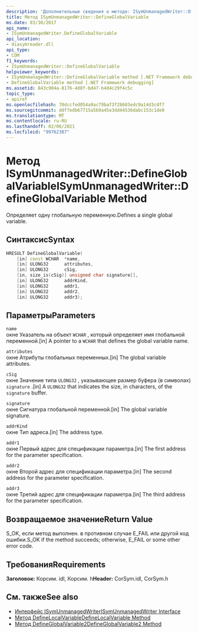```yaml
---
description: 'Дополнительные сведения о методе: ISymUnmanagedWriter::D Ефинеглобалвариабле'
title: Метод ISymUnmanagedWriter::DefineGlobalVariable
ms.date: 03/30/2017
api_name:
- ISymUnmanagedWriter.DefineGlobalVariable
api_location:
- diasymreader.dll
api_type:
- COM
f1_keywords:
- ISymUnmanagedWriter::DefineGlobalVariable
helpviewer_keywords:
- ISymUnmanagedWriter::DefineGlobalVariable method [.NET Framework debugging]
- DefineGlobalVariable method [.NET Framework debugging]
ms.assetid: 843c904a-8176-4d8f-bd47-b4d4c29f4c5c
topic_type:
- apiref
ms.openlocfilehash: 70dccfed054a9ac79baf3f28683edc9a14d3cdf7
ms.sourcegitcommit: ddf7edb67715a5b9a45e3dd44536dabc153c1de0
ms.translationtype: MT
ms.contentlocale: ru-RU
ms.lasthandoff: 02/06/2021
ms.locfileid: "99762387"
---
```

# <a name="isymunmanagedwriterdefineglobalvariable-method"></a><span data-ttu-id="cb52b-103">Метод ISymUnmanagedWriter::DefineGlobalVariable</span><span class="sxs-lookup"><span data-stu-id="cb52b-103">ISymUnmanagedWriter::DefineGlobalVariable Method</span></span>

<span data-ttu-id="cb52b-104">Определяет одну глобальную переменную.</span><span class="sxs-lookup"><span data-stu-id="cb52b-104">Defines a single global variable.</span></span>  
  
## <a name="syntax"></a><span data-ttu-id="cb52b-105">Синтаксис</span><span class="sxs-lookup"><span data-stu-id="cb52b-105">Syntax</span></span>  
  
```cpp  
HRESULT DefineGlobalVariable(  
    [in] const WCHAR  *name,  
    [in] ULONG32      attributes,  
    [in] ULONG32      cSig,  
    [in, size_is(cSig)] unsigned char signature[],  
    [in] ULONG32      addrKind,  
    [in] ULONG32      addr1,  
    [in] ULONG32      addr2,  
    [in] ULONG32      addr3);  
```  
  
## <a name="parameters"></a><span data-ttu-id="cb52b-106">Параметры</span><span class="sxs-lookup"><span data-stu-id="cb52b-106">Parameters</span></span>  

 `name`  
 <span data-ttu-id="cb52b-107">окне Указатель на объект `WCHAR` , который определяет имя глобальной переменной.</span><span class="sxs-lookup"><span data-stu-id="cb52b-107">[in] A pointer to a `WCHAR` that defines the global variable name.</span></span>  
  
 `attributes`  
 <span data-ttu-id="cb52b-108">окне Атрибуты глобальных переменных.</span><span class="sxs-lookup"><span data-stu-id="cb52b-108">[in] The global variable attributes.</span></span>  
  
 `cSig`  
 <span data-ttu-id="cb52b-109">окне Значение типа `ULONG32` , указывающее размер буфера (в символах) `signature` .</span><span class="sxs-lookup"><span data-stu-id="cb52b-109">[in] A `ULONG32` that indicates the size, in characters, of the `signature` buffer.</span></span>  
  
 `signature`  
 <span data-ttu-id="cb52b-110">окне Сигнатура глобальной переменной.</span><span class="sxs-lookup"><span data-stu-id="cb52b-110">[in] The global variable signature.</span></span>  
  
 `addrKind`  
 <span data-ttu-id="cb52b-111">окне Тип адреса.</span><span class="sxs-lookup"><span data-stu-id="cb52b-111">[in] The address type.</span></span>  
  
 `addr1`  
 <span data-ttu-id="cb52b-112">окне Первый адрес для спецификации параметра.</span><span class="sxs-lookup"><span data-stu-id="cb52b-112">[in] The first address for the parameter specification.</span></span>  
  
 `addr2`  
 <span data-ttu-id="cb52b-113">окне Второй адрес для спецификации параметра.</span><span class="sxs-lookup"><span data-stu-id="cb52b-113">[in] The second address for the parameter specification.</span></span>  
  
 `addr3`  
 <span data-ttu-id="cb52b-114">окне Третий адрес для спецификации параметра.</span><span class="sxs-lookup"><span data-stu-id="cb52b-114">[in] The third address for the parameter specification.</span></span>  
  
## <a name="return-value"></a><span data-ttu-id="cb52b-115">Возвращаемое значение</span><span class="sxs-lookup"><span data-stu-id="cb52b-115">Return Value</span></span>  

 <span data-ttu-id="cb52b-116">S_OK, если метод выполнен. в противном случае E_FAIL или другой код ошибки.</span><span class="sxs-lookup"><span data-stu-id="cb52b-116">S_OK if the method succeeds; otherwise, E_FAIL or some other error code.</span></span>  
  
## <a name="requirements"></a><span data-ttu-id="cb52b-117">Требования</span><span class="sxs-lookup"><span data-stu-id="cb52b-117">Requirements</span></span>  

 <span data-ttu-id="cb52b-118">**Заголовок:** Корсим. idl, Корсим. h</span><span class="sxs-lookup"><span data-stu-id="cb52b-118">**Header:** CorSym.idl, CorSym.h</span></span>  
  
## <a name="see-also"></a><span data-ttu-id="cb52b-119">См. также</span><span class="sxs-lookup"><span data-stu-id="cb52b-119">See also</span></span>

- [<span data-ttu-id="cb52b-120">Интерфейс ISymUnmanagedWriter</span><span class="sxs-lookup"><span data-stu-id="cb52b-120">ISymUnmanagedWriter Interface</span></span>](isymunmanagedwriter-interface.md)
- [<span data-ttu-id="cb52b-121">Метод DefineLocalVariable</span><span class="sxs-lookup"><span data-stu-id="cb52b-121">DefineLocalVariable Method</span></span>](isymunmanagedwriter-definelocalvariable-method.md)
- [<span data-ttu-id="cb52b-122">Метод DefineGlobalVariable2</span><span class="sxs-lookup"><span data-stu-id="cb52b-122">DefineGlobalVariable2 Method</span></span>](isymunmanagedwriter2-defineglobalvariable2-method.md)
